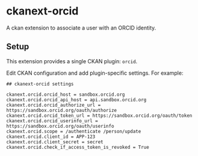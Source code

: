 # ckanext-orcid

A ckan extension to associate a user with an ORCID identity.

## Setup

This extension provides a single CKAN plugin: `orcid`.

Edit CKAN configuration and add plugin-specific settings. For example:

```
## ckanext-orcid settings

ckanext.orcid.orcid_host = sandbox.orcid.org
ckanext.orcid.orcid_api_host = api.sandbox.orcid.org
ckanext.orcid.orcid_authorize_url = https://sandbox.orcid.org/oauth/authorize
ckanext.orcid.orcid_token_url = https://sandbox.orcid.org/oauth/token
ckanext.orcid.orcid_userinfo_url = https://sandbox.orcid.org/oauth/userinfo
ckanext.orcid.scope = /authenticate /person/update
ckanext.orcid.client_id = APP-123
ckanext.orcid.client_secret = secret
ckanext.orcid.check_if_access_token_is_revoked = True
```
